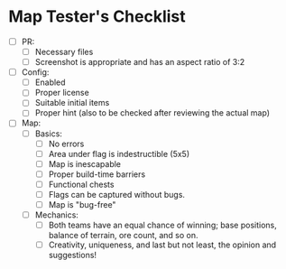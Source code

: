 # Map Tester's Checklist
- [ ] PR:
	- [ ] Necessary files
	- [ ] Screenshot is appropriate and has an aspect ratio of 3:2
- [ ] Config:
	- [ ] Enabled
	- [ ] Proper license
	- [ ] Suitable initial items
	- [ ] Proper hint (also to be checked after reviewing the actual map)
- [ ] Map:
	- [ ] Basics:
		- [ ] No errors
		- [ ] Area under flag is indestructible (5x5)
		- [ ] Map is inescapable
		- [ ] Proper build-time barriers
		- [ ] Functional chests
		- [ ] Flags can be captured without bugs.
		- [ ] Map is "bug-free"
	- [ ] Mechanics:
		- [ ] Both teams have an equal chance of winning; base positions, balance of terrain, ore count, and so on.
		- [ ] Creativity, uniqueness, and last but not least, the opinion and suggestions!

